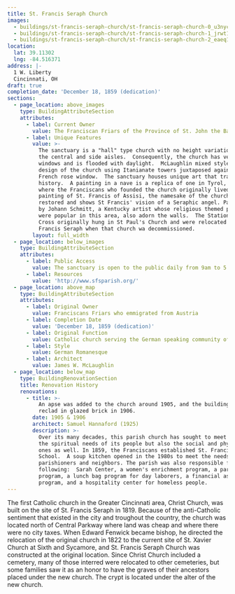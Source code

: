 ```yaml
---
title: St. Francis Seraph Church
images:
  - buildings/st-francis-seraph-church/st-francis-seraph-church-0_u3nycw
  - buildings/st-francis-seraph-church/st-francis-seraph-church-1_jrwt10
  - buildings/st-francis-seraph-church/st-francis-seraph-church-2_eaeq1m
location:
  lat: 39.11302
  lng: -84.516371
address: |-
  1 W. Liberty
  Cincinnati, OH
draft: true
completion_date: 'December 18, 1859 (dedication)'
sections:
  - page_location: above_images
    type: BuildingAttributeSection
    attributes:
      - label: Current Owner
        value: The Franciscan Friars of the Province of St. John the Baptist
      - label: Unique Features
        value: >-
          The sanctuary is a "hall" type church with no height variation between
          the central and side aisles.  Consequently, the church has very high
          windows and is flooded with daylight.  McLaughlin mixed styles in the
          design of the church using Itanianate towers juxtaposed against a
          French rose window.  The sanctuary houses unique art that traces its
          history.  A painting in a nave is a replica of one in Tyrol, Austria
          where the Franciscans who founded the church originally lived.  A
          painting of St. Francis of Assisi, the namesake of the church, was
          restored and shows St Francis' vision of a Seraphic angel. Paintings
          by Johann Schmitt, a Kentucky artist whose religious themed paintings
          were popular in this area, also adorn the walls.  The Stations of the
          Cross originally hung in St Paul's Church and were relocated to St
          Francis Seraph when that church wa decommissioned.
        layout: full_width
  - page_location: below_images
    type: BuildingAttributeSection
    attributes:
      - label: Public Access
        value: The sanctuary is open to the public daily from 9am to 5 pm
      - label: Resources
        value: 'http://www.sfsparish.org/'
  - page_location: above_map
    type: BuildingAttributeSection
    attributes:
      - label: Original Owner
        value: Franciscans Friars who emmigrated from Austria
      - label: Completion Date
        value: 'December 18, 1859 (dedication)'
      - label: Original Function
        value: Catholic church serving the German speaking community of Cincinnati
      - label: Style
        value: German Romanesque
      - label: Architect
        value: James W. McLaughlin
  - page_location: below_map
    type: BuildingRenovationSection
    title: Renovation History
    renovations:
      - title: >-
          An apse was added to the church around 1905, and the building was
          reclad in glazed brick in 1906.
        date: 1905 & 1906
        architect: Samuel Hannaford (1925)
        description: >-
          Over its many decades, this parish church has sought to meet not only
          the spiritual needs of its people but also the social and physical
          ones as well. In 1859, the Franciscans established St. Francis Seraph
          School.  A soup kitchen opened in the 1980s to meet the needs of
          parishioners and neighbors. The parish was also responsible for the
          following:  Sarah Center, a women's enrichment program, a parish nurse
          program, a lunch bag program for day laborers, a financial assistance
          program, and a hospitality center for homeless people.
---
```


The first Catholic church in the Greater Cincinnati area, Christ Church, was built on the site of St. Francis Seraph in 1819. Because of the anti-Catholic sentiment that existed in the city and troughout the country, the church was located north of Central Parkway where land was cheap and where there were no city taxes. When Edward Fenwick became bishop, he directed the relocation of the original church in 1822 to the current site of St. Xavier Church at Sixth and Sycamore, and St. Francis Seraph Church was constructed at the original location. Since Christ Church included a cemetery, many of those interred were relocated to other cemeteries, but some families saw it as an honor to have the graves of their ancestors placed under the new church. The crypt is located under the alter of the new church.
